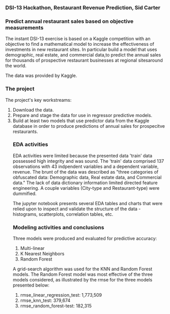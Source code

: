 ### DSI-13 Hackathon, Restaurant Revenue Prediction, Sid Carter
### Predict annual restaurant sales based on objective measurements

The instant DSI-13 exercise is based on a Kaggle competition with an objective to find a mathematical model to increase the effectiveness of investments in new restaurant sites. In particular build a model that uses  demographic, real estate, and commercial data,to predict the annual  sales for thousands of prospective restaurant businesses at regional sitesaround the world.

The data was provided by Kaggle.

### The project

The project's key workstreams:
<ol>
<li>Download the data.</li>
<li>Prepare and stage the data for use in regressor predictive models.</li>
<li>Build at least two models that use predictor data from the Kaggle database in order to produce predictions of annual sales for   prospecitve restaurants.</li>
   

### EDA activities

EDA activities were limited because the presented data 'train' data possessed high integrity and was sound.  The 'train' data comprised 137 observations with 43 indpendent variables and a dependent variable, revenue.  The brunt of the data was described as "three categories of obfuscated data: Demographic data, Real estate data, and Commercial data."  The lack of data dictionary information limited directed feature engineering.  A couple variables (City-type and Restaurant-type) were dummified.
    

The jupyter notebook presents several EDA tables and charts that were relied upon to inspect and validate the structure of the data - histograms, scatterplots, correlation tables, etc.


### Modeling activities and conclusions

Three models were produced and evaluated for predictive accuracy:

<ol>
<li>Multi-linear</li>
<li>K Nearest Neighbors</li>
<li>Random Forest</li>
</ol>

A grid-search algorithm was used for the KNN and Random Forest models.  The Random Forest model was most effective of the three models considered, as illustrated by the rmse for the three models presented below:

<ol>
<li>rmse_linear_regression_test:  1,773,509</li>
<li>rmse_knn_test:                             379,674</li>
<li>rmse_random_forest-test:        182,315</li>
<ol>
